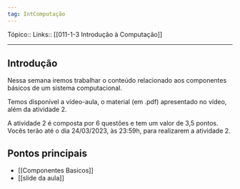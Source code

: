```yaml
---
tag: IntComputação
---
```

Tópico::
Links:: [[011-1-3 Introdução à Computação]]

---
## Introdução

Nessa semana iremos trabalhar o conteúdo relacionado aos componentes básicos de um sistema computacional.

Temos disponível a vídeo-aula, o material (em .pdf) apresentado no vídeo, além da atividade 2.

A atividade 2 é composta por 6 questões e tem um valor de 3,5 pontos. Vocês terão até o dia 24/03/2023, às 23:59h, para realizarem a atividade 2.

## Pontos principais
- [[Componentes Basicos]]
- [[slide da aula]]